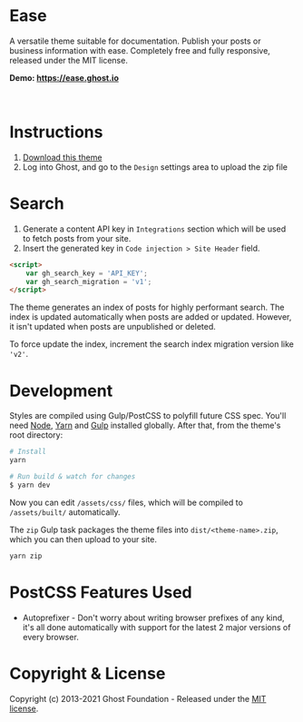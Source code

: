 # Ease

A versatile theme suitable for documentation. Publish your posts or business information with ease. Completely free and fully responsive, released under the MIT license.

**Demo: https://ease.ghost.io**

&nbsp;

# Instructions

1. [Download this theme](https://github.com/TryGhost/Ease/archive/main.zip)
2. Log into Ghost, and go to the `Design` settings area to upload the zip file

# Search

1. Generate a content API key in `Integrations` section which will be used to fetch posts from your site.
2. Insert the generated key in `Code injection > Site Header` field.

```html
<script>
    var gh_search_key = 'API_KEY';
    var gh_search_migration = 'v1';
</script>
```

The theme generates an index of posts for highly performant search. The index is updated automatically when posts are added or updated. However, it isn't updated when posts are unpublished or deleted.

To force update the index, increment the search index migration version like `'v2'`.

# Development

Styles are compiled using Gulp/PostCSS to polyfill future CSS spec. You'll need [Node](https://nodejs.org/), [Yarn](https://yarnpkg.com/) and [Gulp](https://gulpjs.com) installed globally. After that, from the theme's root directory:

```bash
# Install
yarn

# Run build & watch for changes
$ yarn dev
```

Now you can edit `/assets/css/` files, which will be compiled to `/assets/built/` automatically.

The `zip` Gulp task packages the theme files into `dist/<theme-name>.zip`, which you can then upload to your site.

```bash
yarn zip
```

# PostCSS Features Used

- Autoprefixer - Don't worry about writing browser prefixes of any kind, it's all done automatically with support for the latest 2 major versions of every browser.

# Copyright & License

Copyright (c) 2013-2021 Ghost Foundation - Released under the [MIT license](LICENSE).
